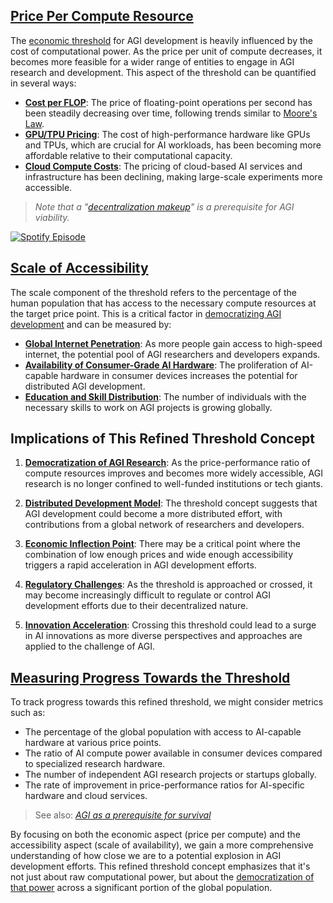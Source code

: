 ## [Price Per Compute Resource](/literary_products/joes_notes/PRICE_PER_COMPUTE.md)

The [economic threshold](/literary_products/joes_notes/ECONOMIC_THRESHOLD.md) for AGI development is heavily influenced by the cost of computational power. As the price per unit of compute decreases, it becomes more feasible for a wider range of entities to engage in AGI research and development. This aspect of the threshold can be quantified in several ways:

- **[Cost per FLOP](/literary_products/joes_notes/COST_PER_FLOP.md)**: The price of floating-point operations per second has been steadily decreasing over time, following trends similar to [Moore's Law](/literary_products/joes_notes/MOORES_LAW.md).
- **[GPU/TPU Pricing](/literary_products/joes_notes/GPU_TPU_PRICING.md)**: The cost of high-performance hardware like GPUs and TPUs, which are crucial for AI workloads, has been becoming more affordable relative to their computational capacity.
- **[Cloud Compute Costs](/literary_products/joes_notes/CLOUD_COMPUTE_COSTS.md)**: The pricing of cloud-based AI services and infrastructure has been declining, making large-scale experiments more accessible.

> *Note that a "[decentralization makeup](/literary_products/joes_notes/DECENTRALIZATION_MAKEUP.md)" is a prerequisite for AGI viability.*

[![Spotify Episode](https://img.shields.io/badge/Spotify-Episode-1DB954?style=for-the-badge&logo=spotify&logoColor=white)](https://open.spotify.com/episode/6K22cykKXfHjqMOmlqpXdo?si=3c6ZQg7HSvSH4NBqx4Y2IA)

## [Scale of Accessibility](/literary_products/joes_notes/SCALE_OF_ACCESSIBILITY.md)

The scale component of the threshold refers to the percentage of the human population that has access to the necessary compute resources at the target price point. This is a critical factor in [democratizing AGI development](/literary_products/joes_notes/DEMOCRATIZING_AGI.md) and can be measured by:

- **[Global Internet Penetration](/literary_products/joes_notes/GLOBAL_INTERNET_PENETRATION.md)**: As more people gain access to high-speed internet, the potential pool of AGI researchers and developers expands.
- **[Availability of Consumer-Grade AI Hardware](/literary_products/joes_notes/CONSUMER_AI_HARDWARE.md)**: The proliferation of AI-capable hardware in consumer devices increases the potential for distributed AGI development.
- **[Education and Skill Distribution](/literary_products/joes_notes/EDUCATION_SKILL_DISTRIBUTION.md)**: The number of individuals with the necessary skills to work on AGI projects is growing globally.

## Implications of This Refined Threshold Concept

1. **[Democratization of AGI Research](/literary_products/joes_notes/DEMOCRATIZING_AGI.md)**: As the price-performance ratio of compute resources improves and becomes more widely accessible, AGI research is no longer confined to well-funded institutions or tech giants.

2. **[Distributed Development Model](/literary_products/joes_notes/DISTRIBUTED_DEVELOPMENT.md)**: The threshold concept suggests that AGI development could become a more distributed effort, with contributions from a global network of researchers and developers.

3. **[Economic Inflection Point](/literary_products/joes_notes/ECONOMIC_INFLECTION_POINT.md)**: There may be a critical point where the combination of low enough prices and wide enough accessibility triggers a rapid acceleration in AGI development efforts.

4. **[Regulatory Challenges](/literary_products/joes_notes/REGULATORY_CHALLENGES.md)**: As the threshold is approached or crossed, it may become increasingly difficult to regulate or control AGI development efforts due to their decentralized nature.

5. **[Innovation Acceleration](/literary_products/joes_notes/INNOVATION_ACCELERATION.md)**: Crossing this threshold could lead to a surge in AI innovations as more diverse perspectives and approaches are applied to the challenge of AGI.

## [Measuring Progress Towards the Threshold](/literary_products/joes_notes/MEASURING_PROGRESS.md)

To track progress towards this refined threshold, we might consider metrics such as:

- The percentage of the global population with access to AI-capable hardware at various price points.
- The ratio of AI compute power available in consumer devices compared to specialized research hardware.
- The number of independent AGI research projects or startups globally.
- The rate of improvement in price-performance ratios for AI-specific hardware and cloud services.

> See also: *[AGI as a prerequisite for survival](/literary_products/joes_notes/AGI_SURVIVAL.md)*

By focusing on both the economic aspect (price per compute) and the accessibility aspect (scale of availability), we gain a more comprehensive understanding of how close we are to a potential explosion in AGI development efforts. This refined threshold concept emphasizes that it's not just about raw computational power, but about the [democratization of that power](/literary_products/joes_notes/DEMOCRATIZING_COMPUTE.md) across a significant portion of the global population.